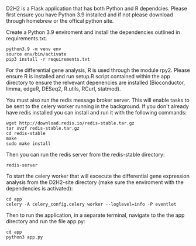 D2H2 is a Flask application that has both Python and R dependcies. Please first ensure you have Python 3.9 installed and if not please download through homebrew or the offical python site.

Create a Python 3.9 enviroment and install the dependencies outlined in requirements.txt.

```
python3.9 -m venv env
source env/bin/activate
pip3 install -r requirements.txt
```

For the differential gene analysis, R is used through the module rpy2. Please ensure R is installed and run setup.R script contained within the app directory to ensure the relvevant depenencies are installed (Bioconductor, limma, edgeR, DESeq2, R.utils, RCurl, statmod).

You must also run the redis message broker server. This will enable tasks to be sent to the celery worker running in the background. If you don't already have redis installed you can install and run it with the following commands:

```
wget http://download.redis.io/redis-stable.tar.gz
tar xvzf redis-stable.tar.gz
cd redis-stable
make
sudo make install
```

Then you can run the redis server from the redis-stable directory:

```
redis-server
```

To start the celery worker that will excecute the differential gene expression analysis from the D2H2-site directory (make sure the enviroment with the dependencies is activated):

```
cd app
celery -A celery_config.celery worker --loglevel=info -P eventlet
```

Then to run the application, in a separate terminal, navigate to the the app directory and run the file app.py:

```
cd app
python3 app.py
```


